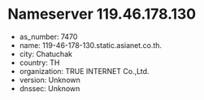 # Nameserver 119.46.178.130

* as_number: 7470
* name: 119-46-178-130.static.asianet.co.th.
* city: Chatuchak
* country: TH
* organization: TRUE INTERNET Co.,Ltd.
* version: Unknown
* dnssec: Unknown
